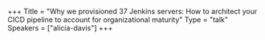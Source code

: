 +++
Title = "Why we provisioned 37 Jenkins servers: How to architect your CICD pipeline to account for organizational maturity"
Type = "talk"
Speakers = ["alicia-davis"]
+++
